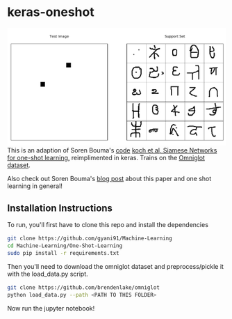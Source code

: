 # keras-oneshot
![oneshot task](images/task_25.png)
This is an adaption of Soren Bouma's [code](https://github.com/sorenbouma/keras-oneshot)
[koch et al, Siamese Networks for one-shot learning,](https://www.cs.cmu.edu/~rsalakhu/papers/oneshot1.pdf)  reimplimented in keras. 
Trains on the [Omniglot dataset]( https://github.com/brendenlake/omniglot).

Also check out Soren Bouma's [blog post](https://sorenbouma.github.io/blog/oneshot) about this paper and one shot learning in general!



## Installation Instructions


To run, you'll first have to clone this repo and install the dependencies

```bash
git clone https://github.com/gyani91/Machine-Learning
cd Machine-Learning/One-Shot-Learning
sudo pip install -r requirements.txt

```


Then you'll need to download the omniglot dataset and preprocess/pickle it with the load_data.py script.
```bash
git clone https://github.com/brendenlake/omniglot
python load_data.py --path <PATH TO THIS FOLDER>
```

Now run the jupyter notebook!

